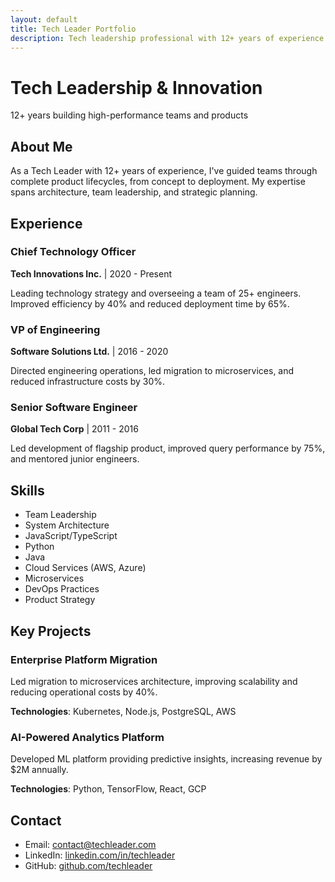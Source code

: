 ```yaml
---
layout: default
title: Tech Leader Portfolio
description: Tech leadership professional with 12+ years of experience
---
```


# Tech Leadership & Innovation

12+ years building high-performance teams and products

## About Me

As a Tech Leader with 12+ years of experience, I've guided teams through complete product lifecycles, from concept to deployment. My expertise spans architecture, team leadership, and strategic planning.

## Experience

### Chief Technology Officer
**Tech Innovations Inc.** | 2020 - Present

Leading technology strategy and overseeing a team of 25+ engineers. Improved efficiency by 40% and reduced deployment time by 65%.

### VP of Engineering
**Software Solutions Ltd.** | 2016 - 2020

Directed engineering operations, led migration to microservices, and reduced infrastructure costs by 30%.

### Senior Software Engineer
**Global Tech Corp** | 2011 - 2016

Led development of flagship product, improved query performance by 75%, and mentored junior engineers.

## Skills

- Team Leadership
- System Architecture
- JavaScript/TypeScript
- Python
- Java
- Cloud Services (AWS, Azure)
- Microservices
- DevOps Practices
- Product Strategy

## Key Projects

### Enterprise Platform Migration

Led migration to microservices architecture, improving scalability and reducing operational costs by 40%.

**Technologies**: Kubernetes, Node.js, PostgreSQL, AWS

### AI-Powered Analytics Platform

Developed ML platform providing predictive insights, increasing revenue by $2M annually.

**Technologies**: Python, TensorFlow, React, GCP

## Contact

- Email: [contact@techleader.com](mailto:contact@techleader.com)
- LinkedIn: [linkedin.com/in/techleader](https://linkedin.com/in/techleader)
- GitHub: [github.com/techleader](https://github.com/techleader) 